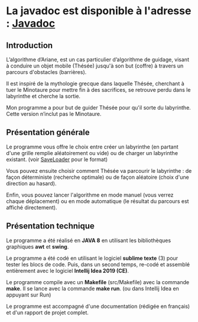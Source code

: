 <h1>La javadoc est disponible à l'adresse : <a href="https://ariane-javadoc.000webhostapp.com/">Javadoc</a></h1>

<div id="acc" class="realisation-p-box">
	<div class="box-row">
		<div class="box-r">
			<h2>Introduction</h2>
			<p>
				L’algorithme d’Ariane, est un cas particulier d’algorithme de guidage,
				visant à conduire un objet mobile (Thésée)
				jusqu'à son but	(coffre) à travers
				un parcours d'obstacles (barrières).
			</p>
			<p>
				Il est inspiré de la mythologie grecque dans laquelle Thésée,
				cherchant à tuer le Minotaure pour mettre fin à des sacrifices,
				se retrouve perdu dans le labyrinthe et cherche la sortie.
			</p>
			<p>
				Mon programme a pour but de guider Thésée pour qu'il sorte du labyrinthe.
				Cette version n’inclut pas le Minotaure.
			</p>
		</div>
	</div>
	<div class="box-row">
		<div class="box-l">
			<h2>Présentation générale</h2>
			<p>
				Le programme vous offre le choix entre créer un labyrinthe (en partant d'une grille
				remplie aléatoirement ou vide) ou de charger un labyrinthe existant.
				(voir <a href="https://ariane-javadoc.000webhostapp.com/game/utils/SaveLoader.html">SaveLoader</a> pour le format)
			</p>
			<p>
				Vous pouvez ensuite choisir comment Thésée va parcourir le labyrinthe :
				de façon déterministe (recherche optimale)
				ou de façon aléatoire (choix d'une direction au hasard).
			</p>
			<p>
				Enfin, vous pouvez lancer l'algorithme en mode manuel (vous verrez chaque déplacement)
				ou en mode automatique (le résultat du parcours est affiché directement).
			</p>
		</div>
	</div>
	<div class="box-row">
		<div class="box-r">
			<h2>Présentation technique</h2>
			<p>
				Le programme a été réalisé en <b>JAVA 8</b> en utilisant les bibliothèques graphiques
				<b>awt</b> et <b>swing</b>.
			</p>
			<p>
				Le programme a été codé en utilisant le logiciel <b>sublime texte</b> (3) pour tester les blocs
				de code. Puis, dans un second temps, re-codé et assemblé entièrement avec le logiciel <b>Intellij Idea 2019 (CE)</b>.
			</p>
			<p>
				Le programme compile avec un <b>Makefile</b> (src/Makefile) avec la commande <b>make</b>.
				Il se lance avec la commande <b>make run</b>.
				(ou dans Intellij Idea en appuyant sur Run)
			</p>
			<p>
				Le programme est accompagné d'une documentation (rédigée en français) et d'un rapport
				de projet complet.
			</p>
		</div>
	</div>
</div>